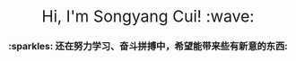 <h1 style="font-weight:normal" align="center">
  &nbsp;Hi, I'm Songyang Cui! :wave:&nbsp;
</h1>

<div align="center">

<h3 align="center">
  :sparkles: 还在努力学习、奋斗拼搏中，希望能带来些有新意的东西:
</h3>
<br>

![]()
